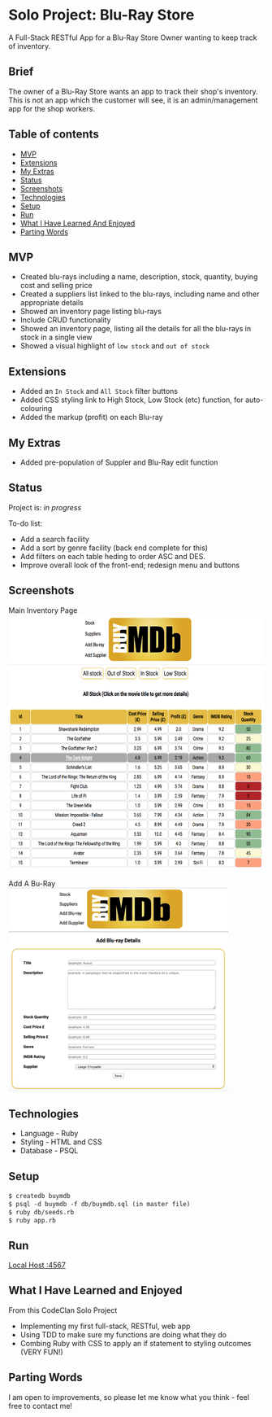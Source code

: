 # Solo Project: Blu-Ray Store

A Full-Stack RESTful App for a Blu-Ray Store Owner wanting to keep track of inventory.

## Brief
The owner of a Blu-Ray Store wants an app to track their shop's inventory. This is not an app which the customer will see, it is an admin/management app for the shop workers.

## Table of contents
* [MVP](#mvp)
* [Extensions](#extensions)
* [My Extras](#my-extras)
* [Status](#status)
* [Screenshots](#screenshots)
* [Technologies](#technologies)
* [Setup](#setup)
* [Run](#run)
* [What I Have Learned And Enjoyed](#what-i-have-learned-and-enjoyed)
* [Parting Words](#parting-words)

## MVP
* Created blu-rays including a name, description, stock, quantity, buying cost and selling price
* Created a suppliers list linked to the blu-rays, including name and other appropriate details
* Showed an inventory page listing blu-rays
* Include CRUD functionality
* Showed an inventory page, listing all the details for all the blu-rays in stock in a single view
* Showed a visual highlight  of `low stock` and `out of stock`

## Extensions
* Added an `In Stock` and `All Stock` filter buttons
* Added CSS styling link to High Stock, Low Stock (etc) function, for auto-colouring
* Added the markup (profit) on each Blu-ray

## My Extras
* Added pre-population of Suppler and Blu-Ray edit function

## Status
Project is: _in progress_

To-do list:
* Add a search facility
* Add a sort by genre facility (back end complete for this)
* Add filters on each table heding to order ASC and DES.
* Improve overall look of the front-end; redesign menu and buttons

## Screenshots

Main Inventory Page <br>
<img src="./planning/img/main.png" height="500">
<br>
<br>
Add A Bu-Ray
<br>
<img src="./planning/img/add_blu_ray.png" height="400">


## Technologies
* Language - Ruby
* Styling - HTML and CSS
* Database - PSQL

## Setup
```
$ createdb buymdb
$ psql -d buymdb -f db/buymdb.sql (in master file)
$ ruby db/seeds.rb
$ ruby app.rb

```
## Run
[Local Host :4567](http://localhost:4567/)


## What I Have Learned and Enjoyed
From this CodeClan Solo Project
* Implementing my first full-stack, RESTful, web app
* Using TDD to make sure my functions are doing what they do
* Combing Ruby with CSS to apply an if statement to styling outcomes (VERY FUN!)


## Parting Words
I am open to improvements, so please let me know what you think - feel free to contact me!
